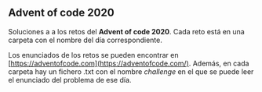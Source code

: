 ## Advent of code 2020

Soluciones a a los retos del **Advent of code 2020**. Cada reto está en una carpeta con el nombre del día correspondiente.

Los enunciados de los retos se pueden encontrar en [https://adventofcode.com](https://adventofcode.com/). Además, en cada carpeta hay un fichero .txt con el nombre _challenge_ en el que se puede leer el enunciado del problema de ese día.
